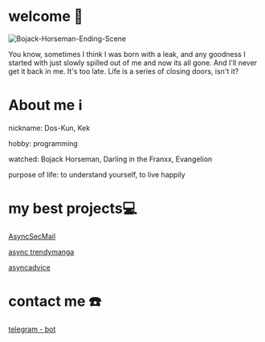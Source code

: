 # welcome 🍻
![Bojack-Horseman-Ending-Scene](https://github.com/aminobotskek/aminobotskek/assets/94906343/b324c9d1-fe02-4a9d-bd75-c1d280e27576)

You know, sometimes I think I was born with a leak, and any goodness I started with just slowly spilled out of me and now its all gone. And I'll never get it back in me. It's too late. Life is a series of closing doors, isn't it?

# About me ℹ️
nickname: Dos-Kun, Kek

hobby: programming

watched: Bojack Horseman, Darling in the Franxx, Evangelion

purpose of life: to understand yourself, to live happily

# my best projects💻
[AsyncSecMail](https://github.com/l0v3m0n3y/AsyncSecMail)

[async trendymanga](https://github.com/l0v3m0n3y/async_trendymanga)

[asyncadvice](https://github.com/l0v3m0n3y/asyncadvice)

# contact me ☎️
[telegram - bot](https://t.me/yazichkii_temki_Bot)
